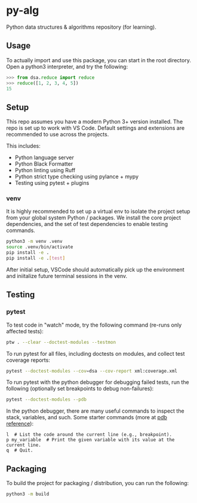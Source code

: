 # py-alg

Python data structures & algorithms repository (for learning).

## Usage

To actually import and use this package, you can start in the root directory.
Open a python3 interpreter, and try the following:

```python
>>> from dsa.reduce import reduce
>>> reduce([1, 2, 3, 4, 5])
15
```

## Setup

This repo assumes you have a modern Python 3+ version installed. The repo is set
up to work with VS Code. Default settings and extensions are recommended to use
across the projects.

This includes:

- Python language server
- Python Black Formatter
- Python linting using Ruff
- Python strict type checking using pylance + mypy
- Testing using pytest + plugins

### venv

It is highly recommended to set up a virtual env to isolate the project setup
from your global system Python / packages. We install the core project
dependencies, and the set of test dependencies to enable testing commands.

```bash
python3 -m venv .venv
source .venv/bin/activate
pip install -e .
pip install -e .[test]
```

After initial setup, VSCode should automatically pick up the environment and
iniitalize future terminal sessions in the venv.

## Testing

### pytest

To test code in "watch" mode, try the following command (re-runs only affected
tests):

```bash
ptw . --clear --doctest-modules --testmon
```

To run pytest for all files, including doctests on modules, and collect test
coverage reports:

```bash
pytest --doctest-modules --cov=dsa --cov-report xml:coverage.xml
```

To run pytest with the python debugger for debugging failed tests, run the
following (optionally set breakpoints to debug non-failures):

```bash
pytest --doctest-modules --pdb
```

In the python debugger, there are many useful commands to inspect the stack,
variables, and such. Some starter commands (more at [pdb reference](https://docs.python.org/3/library/pdb.html#debugger-commands)):

```
l  # List the code around the current line (e.g., breakpoint).
p my_variable  # Print the given variable with its value at the current line.
q  # Quit.
```

## Packaging

To build the project for packaging / distribution, you can run the following:

```bash
python3 -m build
```
